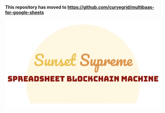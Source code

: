 **This repository has moved to https://github.com/curvegrid/multibaas-for-google-sheets**

![Sunset Supreme logo](./sunset-supreme-logo.png)
